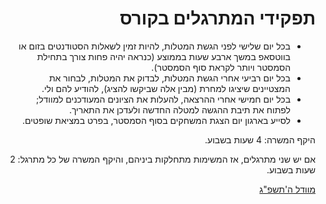<div dir='rtl' lang='he'>

תפקידי המתרגלים בקורס
==================

* בכל יום שלישי לפני הגשת המטלות, להיות זמין לשאלות הסטודנטים בזום או בווטסאפ במשך ארבע שעות בממוצע
 (כנראה יהיה פחות צורך בתחילת הסמסטר ויותר לקראת סוף הסמסטר).
* בכל יום רביעי אחרי הגשת המטלות, לבדוק את המטלות, לבחור את המצטיינים שיציגו למחרת (מבין אלה שביקשו להציג), להודיע להם ולי.
* בכל יום חמישי אחרי ההרצאה, להעלות את הציונים המעודכנים למוודל; לפתוח את תיבת ההגשה למטלה החדשה ולעדכן את התאריך.
* לסייע בארגון יום הצגת המשחקים בסוף הסמסטר, בפרט במציאת שופטים.

היקף המשרה:  4 שעות בשבוע. 

אם יש שני מתרגלים, אז  המשימות מתחלקות ביניהם, והיקף המשרה של כל מתרגל: 2 שעות בשבוע.

[מוודל ה'תשפ"ג](https://moodlearn.ariel.ac.il/course/view.php?id=100197)

</div>
